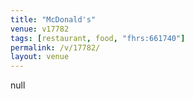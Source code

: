 ```yaml
---
title: "McDonald's"
venue: v17782
tags: [restaurant, food, "fhrs:661740"]
permalink: /v/17782/
layout: venue
---
```

null
